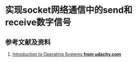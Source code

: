# 实现socket网络通信中的send和receive数字信号

## 参考文献及资料

1. [Introduction to Operating Systems **from udacity.com**](https://classroom.udacity.com/courses/ud923)
